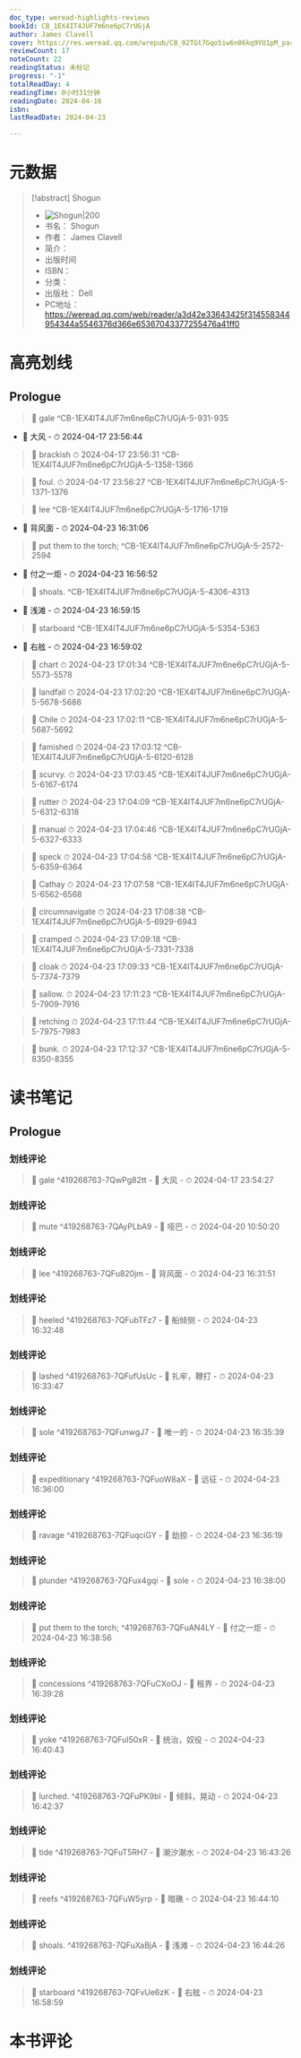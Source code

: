 ```yaml
---
doc_type: weread-highlights-reviews
bookId: CB_1EX4IT4JUF7m6ne6pC7rUGjA
author: James Clavell
cover: https://res.weread.qq.com/wrepub/CB_02TGt7Gqo5iw6n06kq9YU1pM_parsecover
reviewCount: 17
noteCount: 22
readingStatus: 未标记
progress: "-1"
totalReadDay: 4
readingTime: 0小时31分钟
readingDate: 2024-04-16
isbn: 
lastReadDate: 2024-04-23

---
```

# 元数据
> [!abstract] Shogun
> - ![ Shogun|200](https://res.weread.qq.com/wrepub/CB_02TGt7Gqo5iw6n06kq9YU1pM_parsecover)
> - 书名： Shogun
> - 作者： James Clavell
> - 简介： 
> - 出版时间 
> - ISBN： 
> - 分类： 
> - 出版社： Dell
> - PC地址：https://weread.qq.com/web/reader/a3d42e33643425f314558344954344a5546376d366e65367043377255476a41ff0

# 高亮划线

## Prologue

> 📌  gale ^CB-1EX4IT4JUF7m6ne6pC7rUGjA-5-931-935
- 💭 大风 - ⏱ 2024-04-17 23:56:44 

> 📌 brackish 
> ⏱ 2024-04-17 23:56:31 ^CB-1EX4IT4JUF7m6ne6pC7rUGjA-5-1358-1366

> 📌 foul. 
> ⏱ 2024-04-17 23:56:27 ^CB-1EX4IT4JUF7m6ne6pC7rUGjA-5-1371-1376

> 📌  lee ^CB-1EX4IT4JUF7m6ne6pC7rUGjA-5-1716-1719
- 💭 背风面 - ⏱ 2024-04-23 16:31:06 

> 📌  put them to the torch; ^CB-1EX4IT4JUF7m6ne6pC7rUGjA-5-2572-2594
- 💭 付之一炬 - ⏱ 2024-04-23 16:56:52 

> 📌  shoals. ^CB-1EX4IT4JUF7m6ne6pC7rUGjA-5-4306-4313
- 💭 浅滩 - ⏱ 2024-04-23 16:59:15 

> 📌  starboard ^CB-1EX4IT4JUF7m6ne6pC7rUGjA-5-5354-5363
- 💭 右舷 - ⏱ 2024-04-23 16:59:02 

> 📌 chart 
> ⏱ 2024-04-23 17:01:34 ^CB-1EX4IT4JUF7m6ne6pC7rUGjA-5-5573-5578

> 📌 landfall 
> ⏱ 2024-04-23 17:02:20 ^CB-1EX4IT4JUF7m6ne6pC7rUGjA-5-5678-5686

> 📌 Chile 
> ⏱ 2024-04-23 17:02:11 ^CB-1EX4IT4JUF7m6ne6pC7rUGjA-5-5687-5692

> 📌 famished 
> ⏱ 2024-04-23 17:03:12 ^CB-1EX4IT4JUF7m6ne6pC7rUGjA-5-6120-6128

> 📌 scurvy. 
> ⏱ 2024-04-23 17:03:45 ^CB-1EX4IT4JUF7m6ne6pC7rUGjA-5-6167-6174

> 📌 rutter 
> ⏱ 2024-04-23 17:04:09 ^CB-1EX4IT4JUF7m6ne6pC7rUGjA-5-6312-6318

> 📌 manual 
> ⏱ 2024-04-23 17:04:46 ^CB-1EX4IT4JUF7m6ne6pC7rUGjA-5-6327-6333

> 📌 speck 
> ⏱ 2024-04-23 17:04:58 ^CB-1EX4IT4JUF7m6ne6pC7rUGjA-5-6359-6364

> 📌 Cathay 
> ⏱ 2024-04-23 17:07:58 ^CB-1EX4IT4JUF7m6ne6pC7rUGjA-5-6562-6568

> 📌 circumnavigate 
> ⏱ 2024-04-23 17:08:38 ^CB-1EX4IT4JUF7m6ne6pC7rUGjA-5-6929-6943

> 📌 cramped 
> ⏱ 2024-04-23 17:09:18 ^CB-1EX4IT4JUF7m6ne6pC7rUGjA-5-7331-7338

> 📌 cloak 
> ⏱ 2024-04-23 17:09:33 ^CB-1EX4IT4JUF7m6ne6pC7rUGjA-5-7374-7379

> 📌 sallow. 
> ⏱ 2024-04-23 17:11:23 ^CB-1EX4IT4JUF7m6ne6pC7rUGjA-5-7909-7916

> 📌 retching 
> ⏱ 2024-04-23 17:11:44 ^CB-1EX4IT4JUF7m6ne6pC7rUGjA-5-7975-7983

> 📌 bunk. 
> ⏱ 2024-04-23 17:12:37 ^CB-1EX4IT4JUF7m6ne6pC7rUGjA-5-8350-8355

# 读书笔记

## Prologue

### 划线评论
> 📌 gale  ^419268763-7QwPg82tt
    - 💭 大风
    - ⏱ 2024-04-17 23:54:27

### 划线评论
> 📌 mute  ^419268763-7QAyPLbA9
    - 💭 哑巴
    - ⏱ 2024-04-20 10:50:20

### 划线评论
> 📌 lee  ^419268763-7QFu820jm
    - 💭 背风面
    - ⏱ 2024-04-23 16:31:51

### 划线评论
> 📌 heeled  ^419268763-7QFubTFz7
    - 💭 船倾侧
    - ⏱ 2024-04-23 16:32:48

### 划线评论
> 📌 lashed  ^419268763-7QFufUsUc
    - 💭 扎牢，鞭打
    - ⏱ 2024-04-23 16:33:47

### 划线评论
> 📌 sole  ^419268763-7QFunwgJ7
    - 💭 唯一的
    - ⏱ 2024-04-23 16:35:39

### 划线评论
> 📌 expeditionary  ^419268763-7QFuoW8aX
    - 💭 远征
    - ⏱ 2024-04-23 16:36:00

### 划线评论
> 📌 ravage  ^419268763-7QFuqciGY
    - 💭 劫掠
    - ⏱ 2024-04-23 16:36:19

### 划线评论
> 📌 plunder  ^419268763-7QFux4gqi
    - 💭 sole
    - ⏱ 2024-04-23 16:38:00

### 划线评论
> 📌 put them to the torch;  ^419268763-7QFuAN4LY
    - 💭 付之一炬
    - ⏱ 2024-04-23 16:38:56

### 划线评论
> 📌 concessions  ^419268763-7QFuCXoOJ
    - 💭 租界
    - ⏱ 2024-04-23 16:39:28

### 划线评论
> 📌 yoke  ^419268763-7QFuI50xR
    - 💭 统治，奴役
    - ⏱ 2024-04-23 16:40:43

### 划线评论
> 📌 lurched.  ^419268763-7QFuPK9bl
    - 💭 倾斜，晃动
    - ⏱ 2024-04-23 16:42:37

### 划线评论
> 📌 tide  ^419268763-7QFuT5RH7
    - 💭 潮汐潮水
    - ⏱ 2024-04-23 16:43:26

### 划线评论
> 📌 reefs  ^419268763-7QFuW5yrp
    - 💭 暗礁
    - ⏱ 2024-04-23 16:44:10

### 划线评论
> 📌 shoals.  ^419268763-7QFuXaBjA
    - 💭 浅滩
    - ⏱ 2024-04-23 16:44:26

### 划线评论
> 📌 starboard  ^419268763-7QFvUe6zK
    - 💭 右舷
    - ⏱ 2024-04-23 16:58:59
   
# 本书评论

